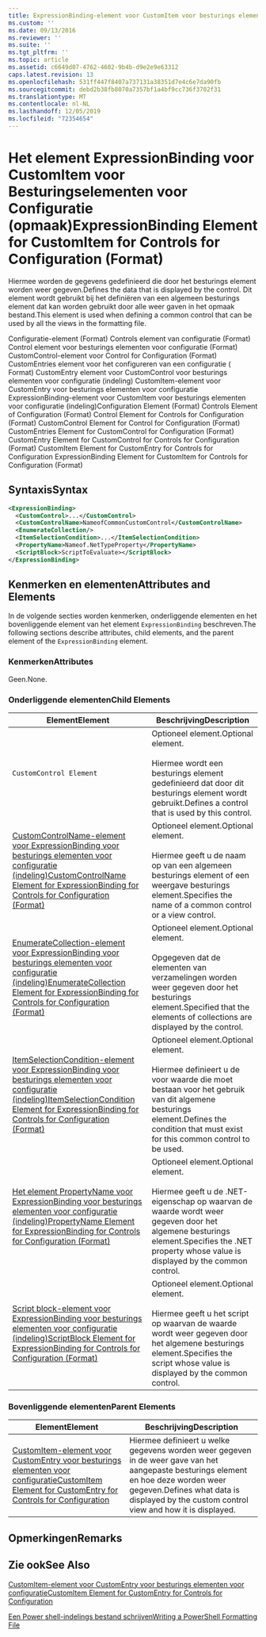 ```yaml
---
title: ExpressionBinding-element voor CustomItem voor besturings elementen voor configuratie (indeling) | Microsoft Docs
ms.custom: ''
ms.date: 09/13/2016
ms.reviewer: ''
ms.suite: ''
ms.tgt_pltfrm: ''
ms.topic: article
ms.assetid: c6649d07-4762-4602-9b4b-d9e2e9e63312
caps.latest.revision: 13
ms.openlocfilehash: 531ff447f8407a737131a38351d7e4c6e7da90fb
ms.sourcegitcommit: debd2b38fb8070a7357bf1a4bf9cc736f3702f31
ms.translationtype: MT
ms.contentlocale: nl-NL
ms.lasthandoff: 12/05/2019
ms.locfileid: "72354654"
---
```

# <a name="expressionbinding-element-for-customitem-for-controls-for-configuration-format"></a><span data-ttu-id="1d0b9-102">Het element ExpressionBinding voor CustomItem voor Besturingselementen voor Configuratie (opmaak)</span><span class="sxs-lookup"><span data-stu-id="1d0b9-102">ExpressionBinding Element for CustomItem for Controls for Configuration (Format)</span></span>

<span data-ttu-id="1d0b9-103">Hiermee worden de gegevens gedefinieerd die door het besturings element worden weer gegeven.</span><span class="sxs-lookup"><span data-stu-id="1d0b9-103">Defines the data that is displayed by the control.</span></span> <span data-ttu-id="1d0b9-104">Dit element wordt gebruikt bij het definiëren van een algemeen besturings element dat kan worden gebruikt door alle weer gaven in het opmaak bestand.</span><span class="sxs-lookup"><span data-stu-id="1d0b9-104">This element is used when defining a common control that can be used by all the views in the formatting file.</span></span>

<span data-ttu-id="1d0b9-105">Configuratie-element (Format) Controls element van configuratie (Format) Control element voor besturings elementen voor configuratie (Format) CustomControl-element voor Control for Configuration (Format) CustomEntries element voor het configureren van een configuratie ( Format) CustomEntry element voor CustomControl voor besturings elementen voor configuratie (indeling) CustomItem-element voor CustomEntry voor besturings elementen voor configuratie ExpressionBinding-element voor CustomItem voor besturings elementen voor configuratie (indeling)</span><span class="sxs-lookup"><span data-stu-id="1d0b9-105">Configuration Element (Format) Controls Element of Configuration (Format) Control Element for Controls for Configuration (Format) CustomControl Element for Control for Configuration (Format) CustomEntries Element for CustomControl for Configuration (Format) CustomEntry Element for CustomControl for Controls for Configuration (Format) CustomItem Element for CustomEntry for Controls for Configuration ExpressionBinding Element for CustomItem for Controls for Configuration (Format)</span></span>

## <a name="syntax"></a><span data-ttu-id="1d0b9-106">Syntaxis</span><span class="sxs-lookup"><span data-stu-id="1d0b9-106">Syntax</span></span>

```xml
<ExpressionBinding>
  <CustomControl>...</CustomControl>
  <CustomControlName>NameofCommonCustomControl</CustomControlName>
  <EnumerateCollection/>
  <ItemSelectionCondition>...</ItemSelectionCondition>
  <PropertyName>Nameof.NetTypeProperty</PropertyName>
  <ScriptBlock>ScriptToEvaluate></ScriptBlock>
</ExpressionBinding>
```

## <a name="attributes-and-elements"></a><span data-ttu-id="1d0b9-107">Kenmerken en elementen</span><span class="sxs-lookup"><span data-stu-id="1d0b9-107">Attributes and Elements</span></span>

<span data-ttu-id="1d0b9-108">In de volgende secties worden kenmerken, onderliggende elementen en het bovenliggende element van het element `ExpressionBinding` beschreven.</span><span class="sxs-lookup"><span data-stu-id="1d0b9-108">The following sections describe attributes, child elements, and the parent element of the `ExpressionBinding` element.</span></span>

### <a name="attributes"></a><span data-ttu-id="1d0b9-109">Kenmerken</span><span class="sxs-lookup"><span data-stu-id="1d0b9-109">Attributes</span></span>

<span data-ttu-id="1d0b9-110">Geen.</span><span class="sxs-lookup"><span data-stu-id="1d0b9-110">None.</span></span>

### <a name="child-elements"></a><span data-ttu-id="1d0b9-111">Onderliggende elementen</span><span class="sxs-lookup"><span data-stu-id="1d0b9-111">Child Elements</span></span>

|<span data-ttu-id="1d0b9-112">Element</span><span class="sxs-lookup"><span data-stu-id="1d0b9-112">Element</span></span>|<span data-ttu-id="1d0b9-113">Beschrijving</span><span class="sxs-lookup"><span data-stu-id="1d0b9-113">Description</span></span>|
|-------------|-----------------|
|`CustomControl Element`|<span data-ttu-id="1d0b9-114">Optioneel element.</span><span class="sxs-lookup"><span data-stu-id="1d0b9-114">Optional element.</span></span><br /><br /> <span data-ttu-id="1d0b9-115">Hiermee wordt een besturings element gedefinieerd dat door dit besturings element wordt gebruikt.</span><span class="sxs-lookup"><span data-stu-id="1d0b9-115">Defines a control that is used by this control.</span></span>|
|[<span data-ttu-id="1d0b9-116">CustomControlName-element voor ExpressionBinding voor besturings elementen voor configuratie (indeling)</span><span class="sxs-lookup"><span data-stu-id="1d0b9-116">CustomControlName Element for ExpressionBinding for Controls for Configuration (Format)</span></span>](./customcontrolname-element-for-expressionbinding-for-controls-for-configuration-format.md)|<span data-ttu-id="1d0b9-117">Optioneel element.</span><span class="sxs-lookup"><span data-stu-id="1d0b9-117">Optional element.</span></span><br /><br /> <span data-ttu-id="1d0b9-118">Hiermee geeft u de naam op van een algemeen besturings element of een weergave besturings element.</span><span class="sxs-lookup"><span data-stu-id="1d0b9-118">Specifies the name of a common control or a view control.</span></span>|
|[<span data-ttu-id="1d0b9-119">EnumerateCollection-element voor ExpressionBinding voor besturings elementen voor configuratie (indeling)</span><span class="sxs-lookup"><span data-stu-id="1d0b9-119">EnumerateCollection Element for ExpressionBinding for Controls for Configuration (Format)</span></span>](./enumeratecollection-element-for-expressionbinding-for-controls-for-configuration-format.md)|<span data-ttu-id="1d0b9-120">Optioneel element.</span><span class="sxs-lookup"><span data-stu-id="1d0b9-120">Optional element.</span></span><br /><br /> <span data-ttu-id="1d0b9-121">Opgegeven dat de elementen van verzamelingen worden weer gegeven door het besturings element.</span><span class="sxs-lookup"><span data-stu-id="1d0b9-121">Specified that the elements of collections are displayed by the control.</span></span>|
|[<span data-ttu-id="1d0b9-122">ItemSelectionCondition-element voor ExpressionBinding voor besturings elementen voor configuratie (indeling)</span><span class="sxs-lookup"><span data-stu-id="1d0b9-122">ItemSelectionCondition Element for ExpressionBinding for Controls for Configuration (Format)</span></span>](./itemselectioncondition-element-for-expressionbinding-for-controls-for-configuration-format.md)|<span data-ttu-id="1d0b9-123">Optioneel element.</span><span class="sxs-lookup"><span data-stu-id="1d0b9-123">Optional element.</span></span><br /><br /> <span data-ttu-id="1d0b9-124">Hiermee definieert u de voor waarde die moet bestaan voor het gebruik van dit algemene besturings element.</span><span class="sxs-lookup"><span data-stu-id="1d0b9-124">Defines the condition that must exist for this common control to be used.</span></span>|
|[<span data-ttu-id="1d0b9-125">Het element PropertyName voor ExpressionBinding voor besturings elementen voor configuratie (indeling)</span><span class="sxs-lookup"><span data-stu-id="1d0b9-125">PropertyName Element for ExpressionBinding for Controls for Configuration (Format)</span></span>](./propertyname-element-for-expressionbinding-for-controls-for-configuration-format.md)|<span data-ttu-id="1d0b9-126">Optioneel element.</span><span class="sxs-lookup"><span data-stu-id="1d0b9-126">Optional element.</span></span><br /><br /> <span data-ttu-id="1d0b9-127">Hiermee geeft u de .NET-eigenschap op waarvan de waarde wordt weer gegeven door het algemene besturings element.</span><span class="sxs-lookup"><span data-stu-id="1d0b9-127">Specifies the .NET property whose value is displayed by the common control.</span></span>|
|[<span data-ttu-id="1d0b9-128">Script block-element voor ExpressionBinding voor besturings elementen voor configuratie (indeling)</span><span class="sxs-lookup"><span data-stu-id="1d0b9-128">ScriptBlock Element for ExpressionBinding for Controls for Configuration (Format)</span></span>](./scriptblock-element-for-expressionbinding-for-controls-for-configuration-format.md)|<span data-ttu-id="1d0b9-129">Optioneel element.</span><span class="sxs-lookup"><span data-stu-id="1d0b9-129">Optional element.</span></span><br /><br /> <span data-ttu-id="1d0b9-130">Hiermee geeft u het script op waarvan de waarde wordt weer gegeven door het algemene besturings element.</span><span class="sxs-lookup"><span data-stu-id="1d0b9-130">Specifies the script whose value is displayed by the common control.</span></span>|

### <a name="parent-elements"></a><span data-ttu-id="1d0b9-131">Bovenliggende elementen</span><span class="sxs-lookup"><span data-stu-id="1d0b9-131">Parent Elements</span></span>

|<span data-ttu-id="1d0b9-132">Element</span><span class="sxs-lookup"><span data-stu-id="1d0b9-132">Element</span></span>|<span data-ttu-id="1d0b9-133">Beschrijving</span><span class="sxs-lookup"><span data-stu-id="1d0b9-133">Description</span></span>|
|-------------|-----------------|
|[<span data-ttu-id="1d0b9-134">CustomItem-element voor CustomEntry voor besturings elementen voor configuratie</span><span class="sxs-lookup"><span data-stu-id="1d0b9-134">CustomItem Element for CustomEntry for Controls for Configuration</span></span>](./customitem-element-for-customentry-for-controls-for-configuration-format.md)|<span data-ttu-id="1d0b9-135">Hiermee definieert u welke gegevens worden weer gegeven in de weer gave van het aangepaste besturings element en hoe deze worden weer gegeven.</span><span class="sxs-lookup"><span data-stu-id="1d0b9-135">Defines what data is displayed by the custom control view and how it is displayed.</span></span>|

## <a name="remarks"></a><span data-ttu-id="1d0b9-136">Opmerkingen</span><span class="sxs-lookup"><span data-stu-id="1d0b9-136">Remarks</span></span>

## <a name="see-also"></a><span data-ttu-id="1d0b9-137">Zie ook</span><span class="sxs-lookup"><span data-stu-id="1d0b9-137">See Also</span></span>

[<span data-ttu-id="1d0b9-138">CustomItem-element voor CustomEntry voor besturings elementen voor configuratie</span><span class="sxs-lookup"><span data-stu-id="1d0b9-138">CustomItem Element for CustomEntry for Controls for Configuration</span></span>](./customitem-element-for-customentry-for-controls-for-configuration-format.md)

[<span data-ttu-id="1d0b9-139">Een Power shell-indelings bestand schrijven</span><span class="sxs-lookup"><span data-stu-id="1d0b9-139">Writing a PowerShell Formatting File</span></span>](./writing-a-powershell-formatting-file.md)
